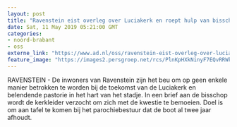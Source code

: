 ```yaml
---
layout: post
title: "Ravenstein eist overleg over Luciakerk en roept hulp van bisschop in"
date: Sat, 11 May 2019 05:21:00 GMT
categories: 
- noord-brabant 
- oss 
externe_link: "https://www.ad.nl/oss/ravenstein-eist-overleg-over-luciakerk-en-roept-hulp-van-bisschop-in~a6220a17/"
feature_image: "https://images2.persgroep.net/rcs/PlnKpHXkNinyF7EQvRRWkQdJ8H0/diocontent/137221933/_fitwidth/400/?appId=21791a8992982cd8da851550a453bd7f&quality=0.7"
---
```


RAVENSTEIN - De inwoners van Ravenstein zijn het beu om op geen enkele manier betrokken te worden bij de toekomst van de Luciakerk en belendende pastorie in het hart van het stadje. In een brief aan de bisschop wordt de kerkleider verzocht om zich met de kwestie te bemoeien. Doel is om aan tafel te komen bij het parochiebestuur dat de boot al twee jaar afhoudt.
